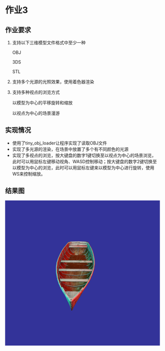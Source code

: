 # 作业3

## 作业要求

1. 支持以下三维模型文件格式中至少一种

   OBJ

   3DS

   STL

2. 支持多个光源的光照效果，使用着色器渲染

3. 支持多种视点的浏览方式

   以模型为中心的平移旋转和缩放

   以视点为中心的场景漫游

## 实现情况

- 使用了tiny_obj_loader让程序实现了读取OBJ文件
- 实现了多光源的渲染，在场景中放置了多个有不同颜色的光源
- 实现了多视点的浏览，按大键盘的数字1键切换至以视点为中心的场景浏览，此时可以用鼠标左键移动视角、WASD控制移动；按大键盘的数字2键切换至以模型为中心的浏览，此时可以用鼠标左键来以模型为中心进行旋转，使用WS来控制缩放。

## 结果图

![](https://github.com/CComedian/graphics2022/blob/main/22251044%E8%80%BF%E6%B5%A9%E7%84%B6/%E4%B8%89%E7%BB%B4%E5%8A%A8%E7%94%BB%E4%B8%8E%E4%BA%A4%E4%BA%92%E6%8A%80%E6%9C%AF%E4%BD%9C%E4%B8%9A3/result.png)

